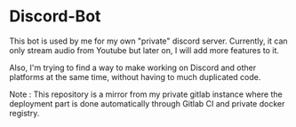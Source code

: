 # Discord-Bot

This bot is used by me for my own "private" discord server.
Currently, it can only stream audio from Youtube 
but later on, I will add more features to it.

Also, I'm trying to find a way to make working on Discord 
and other platforms at the same time, without having to
much duplicated code.

Note : This repository is a mirror from my private 
gitlab instance where the deployment part is done 
automatically through Gitlab CI and private docker registry.
